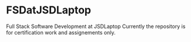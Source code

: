 # FSDatJSDLaptop
Full Stack Software Development at JSDLaptop
Currently the repository is for certification work and assignements only.
